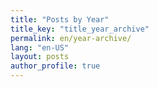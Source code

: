```yaml
---
title: "Posts by Year"
title_key: "title_year_archive"
permalink: en/year-archive/
lang: "en-US"
layout: posts
author_profile: true
---
```

